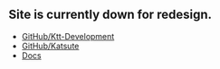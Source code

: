 ## Site is currently down for redesign.

- [GitHub/Ktt-Development](https://github.com/Ktt-Development/)
- [GitHub/Katsute](https://github.com/Katsute/)
- [Docs](https://docs.kttdevelopment.com/)